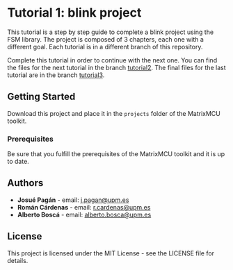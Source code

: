 # Tutorial 1: blink project

This tutorial is a step by step guide to complete a blink project using the FSM library. The project is composed of 3 chapters, each one with a different goal. Each tutorial is in a different branch of this repository.

Complete this tutorial in order to continue with the next one. You can find the files for the next tutorial in the branch [tutorial2](https://github.com/sdg2DieUpm/tutorial/tree/tutorial_2). The final files for the last tutorial are in the branch [tutorial3](https://github.com/sdg2DieUpm/tutorial/tree/tutorial_3).

## Getting Started

Download this project and place it in the `projects` folder of the MatrixMCU toolkit.

### Prerequisites

Be sure that you fulfill the prerequisites of the MatrixMCU toolkit and it is up to date.

## Authors

- **Josué Pagán** - email: [j.pagan@upm.es](mailto:j.pagan@upm.es)
- **Román Cárdenas** - email: [r.cardenas@upm.es](mailto:r.cardenas@upm.es)
- **Alberto Boscá** - email: [alberto.bosca@upm.es](mailto:alberto.bosca@upm.es)

## License

This project is licensed under the MIT License - see the LICENSE file for details.
